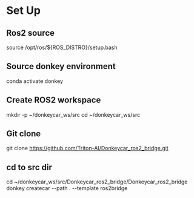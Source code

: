 # Set Up
## Ros2 source
source /opt/ros/${ROS_DISTRO}/setup.bash
## Source donkey environment
conda activate donkey

## Create ROS2 workspace
mkdir -p ~/donkeycar_ws/src
cd ~/donkeycar_ws/src

## Git clone 
git clone https://github.com/Triton-AI/Donkeycar_ros2_bridge.git

## cd to src dir
cd ~/donkeycar_ws/src/Donkeycar_ros2_bridge/Donkeycar_ros2_bridge
donkey createcar --path . --template ros2bridge